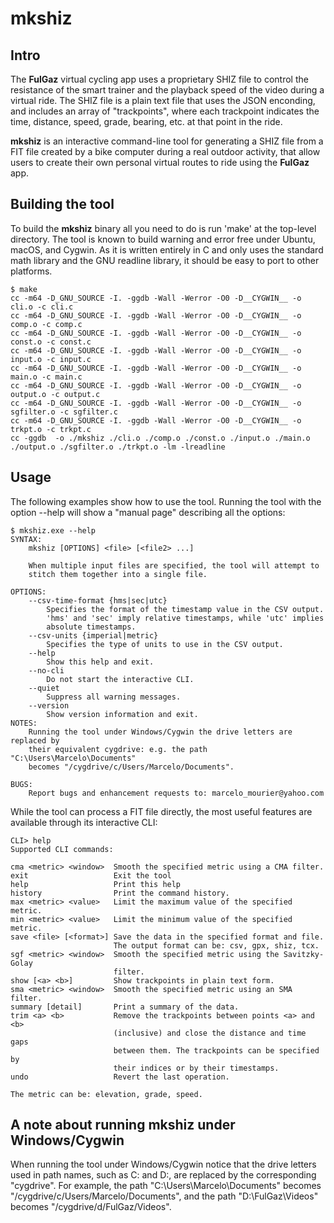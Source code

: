 # mkshiz

## Intro

The **FulGaz** virtual cycling app uses a proprietary SHIZ file to control the resistance of the smart trainer and the playback speed of the video during a virtual ride.  The SHIZ file is a plain text file that uses the JSON enconding, and includes an array of "trackpoints", where each trackpoint indicates the time, distance, speed, grade, bearing, etc. at that point in the ride.
 
**mkshiz** is an interactive command-line tool for generating a SHIZ file from a FIT file created by a bike computer during a real outdoor activity, that allow users to create their own personal virtual routes to ride using the **FulGaz** app.

## Building the tool

To build the **mkshiz** binary all you need to do is run 'make' at the top-level directory. The tool is known to build warning and error free under Ubuntu, macOS, and Cygwin. As it is written entirely in C and only uses the standard math library and the GNU readline library, it should be easy to port to other platforms.

```
$ make
cc -m64 -D_GNU_SOURCE -I. -ggdb -Wall -Werror -O0 -D__CYGWIN__ -o cli.o -c cli.c
cc -m64 -D_GNU_SOURCE -I. -ggdb -Wall -Werror -O0 -D__CYGWIN__ -o comp.o -c comp.c
cc -m64 -D_GNU_SOURCE -I. -ggdb -Wall -Werror -O0 -D__CYGWIN__ -o const.o -c const.c
cc -m64 -D_GNU_SOURCE -I. -ggdb -Wall -Werror -O0 -D__CYGWIN__ -o input.o -c input.c
cc -m64 -D_GNU_SOURCE -I. -ggdb -Wall -Werror -O0 -D__CYGWIN__ -o main.o -c main.c
cc -m64 -D_GNU_SOURCE -I. -ggdb -Wall -Werror -O0 -D__CYGWIN__ -o output.o -c output.c
cc -m64 -D_GNU_SOURCE -I. -ggdb -Wall -Werror -O0 -D__CYGWIN__ -o sgfilter.o -c sgfilter.c
cc -m64 -D_GNU_SOURCE -I. -ggdb -Wall -Werror -O0 -D__CYGWIN__ -o trkpt.o -c trkpt.c
cc -ggdb  -o ./mkshiz ./cli.o ./comp.o ./const.o ./input.o ./main.o ./output.o ./sgfilter.o ./trkpt.o -lm -lreadline
```

## Usage

The following examples show how to use the tool.  Running the tool with the option --help will show a "manual page" describing all the options: 

```
$ mkshiz.exe --help
SYNTAX:
    mkshiz [OPTIONS] <file> [<file2> ...]

    When multiple input files are specified, the tool will attempt to
    stitch them together into a single file.

OPTIONS:
    --csv-time-format {hms|sec|utc}
        Specifies the format of the timestamp value in the CSV output.
        'hms' and 'sec' imply relative timestamps, while 'utc' implies
        absolute timestamps.
    --csv-units {imperial|metric}
        Specifies the type of units to use in the CSV output.
    --help
        Show this help and exit.
    --no-cli
        Do not start the interactive CLI.
    --quiet
        Suppress all warning messages.
    --version
        Show version information and exit.
NOTES:
    Running the tool under Windows/Cygwin the drive letters are replaced by
    their equivalent cygdrive: e.g. the path "C:\Users\Marcelo\Documents"
    becomes "/cygdrive/c/Users/Marcelo/Documents".

BUGS:
    Report bugs and enhancement requests to: marcelo_mourier@yahoo.com
```

While the tool can process a FIT file directly, the most useful features are available through its interactive CLI:

```
CLI> help
Supported CLI commands:

cma <metric> <window>  Smooth the specified metric using a CMA filter.
exit                   Exit the tool
help                   Print this help
history                Print the command history.
max <metric> <value>   Limit the maximum value of the specified metric.
min <metric> <value>   Limit the minimum value of the specified metric.
save <file> [<format>] Save the data in the specified format and file.
                       The output format can be: csv, gpx, shiz, tcx.
sgf <metric> <window>  Smooth the specified metric using the Savitzky-Golay
                       filter.
show [<a> <b>]         Show trackpoints in plain text form.
sma <metric> <window>  Smooth the specified metric using an SMA filter.
summary [detail]       Print a summary of the data.
trim <a> <b>           Remove the trackpoints between points <a> and <b>
                       (inclusive) and close the distance and time gaps
                       between them. The trackpoints can be specified by
                       their indices or by their timestamps.
undo                   Revert the last operation.

The metric can be: elevation, grade, speed.
```
 
## A note about running mkshiz under Windows/Cygwin

When running the tool under Windows/Cygwin notice that the drive letters used in path names, such as C: and D:, are replaced by the corresponding "cygdrive".  For example, the path "C:\Users\Marcelo\Documents" becomes "/cygdrive/c/Users/Marcelo/Documents", and the path "D:\FulGaz\Videos" becomes "/cygdrive/d/FulGaz/Videos".

